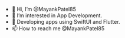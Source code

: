 - 👋 Hi, I’m @MayankPatel85
- 👀 I’m interested in App Development.
- 🌱 Developing apps using SwiftUI and Flutter.
- 📫 How to reach me @MayankPatel85

<!---
MayankFinds/MayankFinds is a ✨ special ✨ repository because its `README.md` (this file) appears on your GitHub profile.
You can click the Preview link to take a look at your changes.
--->
